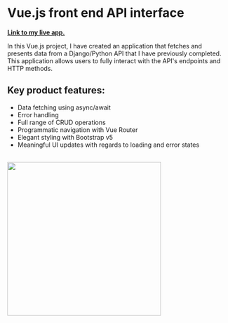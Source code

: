 # Vue.js front end API interface
**[Link to my live app.](https://3782291211.github.io/vue-api-interface/)**

In this Vue.js project, I have created an application that fetches and presents data from a Django/Python API that I have previously completed. This application allows users to fully interact with the API's endpoints and HTTP methods.

## Key product features:
- Data fetching using async/await
- Error handling
- Full range of CRUD operations
- Programmatic navigation with Vue Router
- Elegant styling with Bootstrap v5
- Meaningful UI updates with regards to loading and error states

<br/>

<img width=350px src="https://v2.vuejs.org/images/logo.svg">